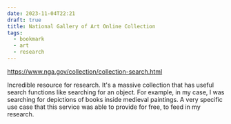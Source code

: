 ```yaml
---
date: 2023-11-04T22:21
draft: true
title: National Gallery of Art Online Collection
tags:
  - bookmark
  - art
  - research
---
```

https://www.nga.gov/collection/collection-search.html

Incredible resource for research. It's a massive collection that has useful search functions like searching for an object. For example, in my case, I was searching for depictions of books inside medieval paintings. A very specific use case that this service was able to provide for free, to feed in my research.